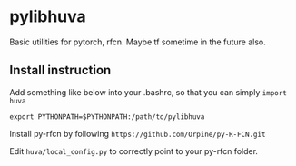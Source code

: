 
# pylibhuva

Basic utilities for pytorch, rfcn. Maybe tf sometime in the future also.

## Install instruction
Add something like below into your .bashrc, so that you can simply `import huva`


```
export PYTHONPATH=$PYTHONPATH:/path/to/pylibhuva
```
Install py-rfcn by following `https://github.com/Orpine/py-R-FCN.git`

Edit `huva/local_config.py` to correctly point to your py-rfcn folder. 
